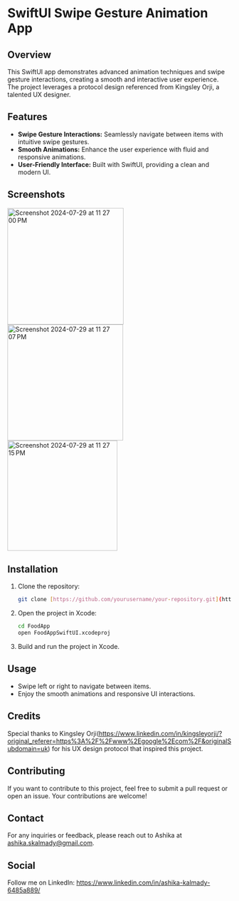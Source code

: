 # SwiftUI Swipe Gesture Animation App

## Overview

This SwiftUI app demonstrates advanced animation techniques and swipe gesture interactions, creating a smooth and interactive user experience. The project leverages a protocol design referenced from Kingsley Orji, a talented UX designer.

## Features

- **Swipe Gesture Interactions:** Seamlessly navigate between items with intuitive swipe gestures.
- **Smooth Animations:** Enhance the user experience with fluid and responsive animations.
- **User-Friendly Interface:** Built with SwiftUI, providing a clean and modern UI.

## Screenshots

<img width="261" alt="Screenshot 2024-07-29 at 11 27 00 PM" src="https://github.com/user-attachments/assets/1c635289-3967-418d-928a-b756ea2edc1b">

<img width="260" alt="Screenshot 2024-07-29 at 11 27 07 PM" src="https://github.com/user-attachments/assets/1904d04a-5fb0-4980-ab4d-94ee31f3c981">

<img width="247" alt="Screenshot 2024-07-29 at 11 27 15 PM" src="https://github.com/user-attachments/assets/1130133a-886a-4fdd-844c-c81cb451d34d">


## Installation

1. Clone the repository:
    ```bash
    git clone [https://github.com/yourusername/your-repository.git](https://github.com/ashikask/FoodApp.git)
    ```
2. Open the project in Xcode:
    ```bash
    cd FoodApp
    open FoodAppSwiftUI.xcodeproj
    ```
3. Build and run the project in Xcode.

## Usage

- Swipe left or right to navigate between items.
- Enjoy the smooth animations and responsive UI interactions.

## Credits

Special thanks to Kingsley Orji(https://www.linkedin.com/in/kingsleyorji/?original_referer=https%3A%2F%2Fwww%2Egoogle%2Ecom%2F&originalSubdomain=uk) for his UX design protocol that inspired this project.

## Contributing

If you want to contribute to this project, feel free to submit a pull request or open an issue. Your contributions are welcome!

## Contact

For any inquiries or feedback, please reach out to Ashika at ashika.skalmady@gmail.com.

## Social

Follow me on LinkedIn: https://www.linkedin.com/in/ashika-kalmady-6485a889/

